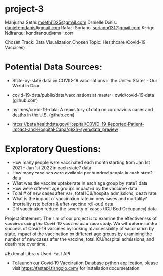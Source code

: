 # project-3

Manjusha Sethi: msethi1025@gmail.com 
Danielle Danis: daniellemdanis@gmail.com
Rafael Soriano: sorianor131@gmail.com 
Kerigo Ndirangu: kgndirangu@gmail.com 

Chosen Track: Data Visualization
Chosen Topic: Healthcare (Covid-19 Vaccines)

# Potential Data Sources: 

- State-by-state data on COVID-19 vaccinations in the United States - Our World in Data 

- covid-19-data/public/data/vaccinations at master · owid/covid-19-data (github.com) 

- nytimes/covid-19-data: A repository of data on coronavirus cases and deaths in the U.S. (github.com) 

- https://beta.healthdata.gov/Hospital/COVID-19-Reported-Patient-Impact-and-Hospital-Capa/g62h-syeh/data_preview


# Exploratory Questions:
- How many people were vaccinated each month starting from Jan 1st 2021 - Jan 1st 2022 in each state? data
- How many vaccines were available per hundred people in each state? data
- What was the vaccine uptake rate in each age group by state? data
- How were different age groups impacted by the vaccine? data
- Total # of new cases after vax, total ICU/hospital admissions, death rate
- What is the impact of vaccination rate on new cases and mortality? (mortality rate before & after vaccine roll-out) data
- Did vaccination reduce the severity of cases (ICU Bed Occupancy) data

Project Statement: The aim of our project is to examine the effectiveness of vaccines using the Covid-19 vaccine as a case study. We will determine the success of Covid-19 vaccines  by looking at accessibility of vaccination by state, impact of the vaccination on different age groups by examining the number of new cases after the vaccine, total ICU/hospital admissions, and death rate over time.

#External Library Used: Fast API
- To launch our Covid-19 Vaccination Database python application, please visit https://fastapi.tiangolo.com/ for installation documentation
